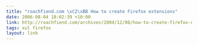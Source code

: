 ```yaml
---
title: "roachfiend.com \xC2\xBB How to create Firefox extensions"
date: 2006-08-04 18:02:39 +10:00
link: http://roachfiend.com/archives/2004/12/08/how-to-create-firefox-extensions/
tags: xul firefox
layout: link
---
```

